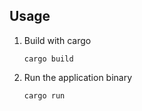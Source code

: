 ## Usage

1. Build with cargo
    ```
    cargo build
    ```
2. Run the application binary
     ```
     cargo run
     ```
